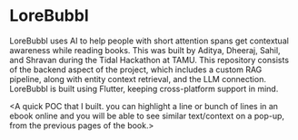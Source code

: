 # LoreBubbl

LoreBubbl uses AI to help people with short attention spans get contextual awareness while reading books. This was built by Aditya, Dheeraj, Sahil, and Shravan during the Tidal Hackathon at TAMU. This repository consists of the backend aspect of the project, which includes a custom RAG pipeline, along with entity context retrieval, and the LLM connection. LoreBubbl is built using Flutter, keeping cross-platform support in mind.



<A quick POC that I built. you can highlight a line or bunch of lines in an ebook online and you will be able to see similar text/context on a pop-up, from the previous pages of the book.>
